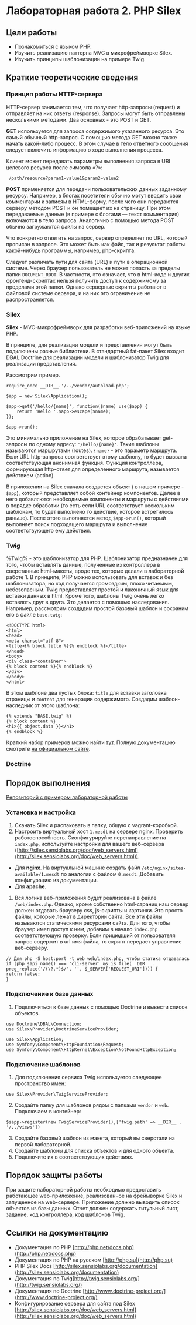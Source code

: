 # Лабораторная работа 2. PHP Silex

## Цели работы
- Познакомиться с языком PHP.
- Изучить реализацию паттерна MVC в микрофреймворке Silex.
- Изучить принципы шаблонизации на примере Twig.

## Краткие теоретические сведения

### Принцип работы HTTP-сервера

HTTP-сервер занимается тем, что получает http-запросы (request) и отправляет на них ответы (response). Запросы могут быть отправлены несколькими методами. Два основных - это POST и GET.

**GET** используется для запроса содержимого указанного ресурса. Это самый обычный http-запрос. С помощью метода GET можно также начать какой-либо процесс. В этом случае в тело ответного сообщения следует включить информацию о ходе выполнения процесса.

Клиент может передавать параметры выполнения запроса в URI целевого ресурса после символа «?»:
```
 /path/resource?param1=value1&param2=value2 
```

**POST** применяется для передачи пользовательских данных заданному ресурсу. Например, в блогах посетители обычно могут вводить свои комментарии к записям в HTML-форму, после чего они передаются серверу методом POST и он помещает их на страницу. При этом передаваемые данные (в примере с блогами — текст комментария) включаются в тело запроса. Аналогично с помощью метода POST обычно загружаются файлы на сервер.

Что конкретно ответить на запрос, сервер определяет по URL, который прописан в запросе. Это может быть как файл, так и результат работы какой-нибудь программы, например, php-скрипта.

Следует различать пути для сайта (URL) и пути в операционной системе. Через браузер пользователь не может попасть за пределы папки `DOCUMENT_ROOT`. В частности, это означает, что в html-коде и других фронтенд-скриптах нельзя получить доступ к содержимому за пределами этой папки. Однако серверные скрипты работают в файловой системе сервера, и на них это ограничение не распространяется.

### Silex

**Silex** - MVC-микрофреймворк для разработки веб-приложений на языке PHP.

В принципе, для реализации модели и представления могут быть подключены разные библиотеки. В стандартный fat-пакет Silex входит DBAL Doctrine для реализации модели и шаблонизатор Twig для реализации представления.  

Рассмотрим пример.
```
require_once __DIR__.'/../vendor/autoload.php'; 

$app = new Silex\Application(); 

$app->get('/hello/{name}', function($name) use($app) { 
    return 'Hello '.$app->escape($name); 
}); 

$app->run(); 
```
Это минимально приложение на Silex, которое обрабатывает get-запросы по одному адресу: `'/hello/{name}'`. 
Такие шаблоны называются маршрутами (routes). `{name}` - это параметр маршрута. Если URL http-запроса соответствует этому шаблону, то будет вызвана соответствующая анонимная функция. Функция контроллера, формирующая http-ответ для определенного маршрута, называется действием (action).

В приложении на Silex сначала создается объект ( в нашем примере - `$app`), который представляет собой контейнер компонентов. Далее в него добавляются необходимые компоненты и маршруты с действиями в порядке обработки (то есть если URL соответствует нескольким шаблонам, то будет выполнено то действие, которое встретилось раньше). После этого выполняется метод `$app->run()`, который выполняет поиск подходящего маршрута и выполнение соответствующего ему действия.

### Twig
%Twig% - это шаблонизатор для PHP. Шаблонизатор предназначен для того, чтобы вставлять данные, полученные из контроллера в сверстанные html-макеты, вроде тех, которые делали в лабораторной работе 1. В принципе, PHP можно использовать для вставок и без шаблонизатора, но код получается громоздким, плохо читаемым, небезопасным. Twig предоставляет простой и лаконичный язык для вставки данных в html. Кроме того, шаблоны Twig очень легко вставлять друг в друга. Это делается с помощью наследования. Например, рассмотрим создадим простой базовый шаблон и сохраним его в файле `base.twig`:
```
<!DOCTYPE html>
<html>
<head>
<meta charset="utf-8">
<title>{% block title %}{% endblock %}</title>
</head>
<body>
<div class="container">
{% block content %}{% endblock %}
</div>
</body>
</html>
```
В этом шаблоне два пустых блока: `title` для вставки заголовка страницы и `content` для генерации содержимого. Создадим шаблон-наследник от этого шаблона:
```
{% extends "BASE.twig" %}
{% block content %}
<h1>{{ object.data }}</h1>
{% endblock %}
```
Краткий набор примеров можно найти [тут](Cheat-list-Twig). Полную документацию смотрите [на официальном сайте](http://twig.sensiolabs.org/documentation).

### Doctrine

## Порядок выполнения
[Репозиторий с примером лабораторной работы ](https://github.com/mesdt/hw1)
### Установка и настройка 
1. Скачать Silex и распаковать в папку, общую с vagrant-коробкой. 
1. Настроить виртуальный хост `1.mesdt` на сервере nginx. Проверить работоспособность. Сконфигурируйте перенаправление на `index.php`, используйте настройки для вашего веб-сервера ([http://silex.sensiolabs.org/doc/web_servers.html](http://silex.sensiolabs.org/doc/web_servers.html)).
- Для **nginx**. На виртуальной машине создать файл `/etc/nginx/sites-available/1.mesdt` по аналогии с файлом `0.mesdt`. Добавить конфигурацию из документации.
- Для **apache**.
1. Вся логика веб-приложения будет реализована в файле `/web/index.php`. Однако, кроме собственно html-страниц наш сервер должен отдавать браузеру css, js-скрипты и картинки. Это просто файлы, которые лежат в директории сайта. Все эти файлы называются статическими ресурсами сайта. Для того, чтобы браузер имел доступ к ним, добавим в начало `index.php` соответствующую проверку. Если пришедший от пользователя запрос содержит в url имя файла, то скрипт передает управление веб-серверу.
   
```
// Для php -S host:port -t web web/index.php, чтобы статика отдавалась
if (php_sapi_name() === 'cli-server' && is_file(__DIR__ . preg_replace('/(\?.*)$/', '', $_SERVER['REQUEST_URI']))) {
return false;
}
```

### Подключение к базе данных
1. Подключиться к базе данных с помощью Doctrine и вывести список объектов.
```
use Doctrine\DBAL\Connection;
use Silex\Provider\DoctrineServiceProvider;
```

```
use Silex\Application;
use Symfony\Component\HttpFoundation\Request;
use Symfony\Component\HttpKernel\Exception\NotFoundHttpException;
```
### Подключение шаблонов
1. Для подключения сервиса Twig используется следующее пространство имен:
```
use Silex\Provider\TwigServiceProvider;
```
2. Создайте папку для шаблонов рядом с папками `vendor` и `web`. Подключаем в контейнер:
```
$sapp->register(new TwigServiceProvider(),['twig.path' => __DIR__ . '/../views']) 
```
3. Создайте базовый шаблон из макета, который вы сверстали на первой лабораторной.
4. Создайте шаблоны для списка объектов и для одного объекта.
5. Подключите их в соответствующих действиях.

## Порядок защиты работы
При защите лабораторной работы необходимо предоставить работающее web-приложение, реализованное на фреймворке Silex и запущенное на web-сервере. Приложение должно выводить список объектов из базы данных.
Отчет должен содержать титульный лист, задание, код контроллера, код шаблонов Twig.

## Ссылки на документацию
- Документация по PHP [http://php.net/docs.php](http://php.net/docs.php)
- Документация по PHP на русском [http://php.su](http://php.su)
- PHP Silex Docs [http://silex.sensiolabs.org/documentation](http://silex.sensiolabs.org/documentation)
- Документация по Twig[http://twig.sensiolabs.org/](http://twig.sensiolabs.org/)
- Документация по Doctrine [http://www.doctrine-project.org/](http://www.doctrine-project.org/)
- Конфигурирование сервера для сайта под Silex [http://silex.sensiolabs.org/doc/web_servers.html](http://silex.sensiolabs.org/doc/web_servers.html)